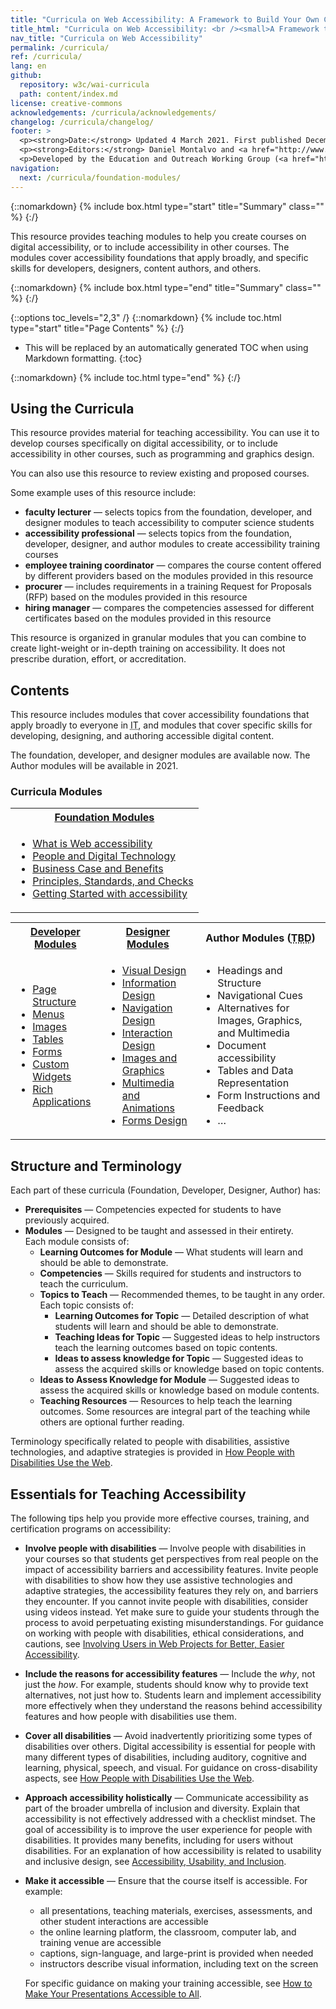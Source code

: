 ```yaml
---
title: "Curricula on Web Accessibility: A Framework to Build Your Own Courses"
title_html: "Curricula on Web Accessibility: <br /><small>A Framework to Build Your Own Courses</small>"
nav_title: "Curricula on Web Accessibility"
permalink: /curricula/
ref: /curricula/
lang: en
github:
  repository: w3c/wai-curricula
  path: content/index.md
license: creative-commons
acknowledgements: /curricula/acknowledgements/
changelog: /curricula/changelog/
footer: >
  <p><strong>Date:</strong> Updated 4 March 2021. First published December 2019.</p>
  <p><strong>Editors:</strong> Daniel Montalvo and <a href="http://www.w3.org/People/shadi/">Shadi Abou-Zahra</a>. Contributors: <a href="https://www.w3.org/WAI/EO/EOWG-members">EOWG Participants</a>. ACKNOWLEDGEMENTS lists contributors and credits.</p>
  <p>Developed by the Education and Outreach Working Group (<a href="http://www.w3.org/WAI/EO/">EOWG</a>). Developed with support from the <a href="https://www.w3.org/WAI/about/projects/wai-guide/">WAI-Guide Project</a> funded by the European Commission (EC) under the Horizon 2020 program (Grant Agreement 822245).</p>
navigation:
  next: /curricula/foundation-modules/
---
```


{::nomarkdown}
{% include box.html type="start" title="Summary" class="" %}
{:/}

This resource provides teaching modules to help you create courses on digital accessibility, or to include accessibility in other courses. The modules cover accessibility foundations that apply broadly, and specific skills for developers, designers, content authors, and others.

{::nomarkdown}
{% include box.html type="end" title="Summary" class="" %}
{:/}

{::options toc_levels="2,3" /}
{::nomarkdown}
{% include toc.html type="start" title="Page Contents" %}
{:/}

- This will be replaced by an automatically generated TOC when using Markdown formatting.
{:toc}

{::nomarkdown}
{% include toc.html type="end" %}
{:/}

## Using the Curricula

This resource provides material for teaching accessibility. You can use it to develop courses specifically on digital accessibility, or to include accessibility in other courses, such as programming and graphics design.

You can also use this resource to review existing and proposed courses.

Some example uses of this resource include:

* **faculty lecturer** &mdash; selects topics from the foundation, developer, and designer modules to teach accessibility to computer science students
* **accessibility professional** &mdash; selects topics from the foundation, developer, designer, and author modules to create accessibility training courses
* **employee training coordinator** &mdash; compares the course content offered by different providers based on the modules provided in this resource
* **procurer** &mdash; includes requirements in a training Request for Proposals (RFP) based on the modules provided in this resource
* **hiring manager** &mdash; compares the competencies assessed for different certificates based on the modules provided in this resource

This resource is organized in granular modules that you can combine to create light-weight or in-depth training on accessibility. It does not prescribe duration, effort, or accreditation.

## Contents

This resource includes modules that cover accessibility foundations that apply broadly to everyone in <abbr title="Information Technology">IT</abbr>, and modules that cover specific skills for developing, designing, and authoring accessible digital content.

The foundation, developer, and designer modules are available now. The Author modules will be available in 2021.

### Curricula Modules

<table class="dense" style="width: 100%; margin-bottom: -1px;" role="presentation">
    <tr>
      <th colspan="3"> <a href="{{ '/curricula/foundation-modules/' | relative_url }}">Foundation Modules</a> </th>
    </tr>
    <tr>
      <td colspan="3">
        <ul>
          <li><a href="{{ '/curricula/foundation-modules/what-is-web-accessibility/' | relative_url }}">What is Web accessibility</a></li>
          <li><a href="{{ '/curricula/foundation-modules/people-and-digital-technology/' | relative_url }}">People and Digital Technology</a></li>
          <li><a href="{{ '/curricula/foundation-modules/business-case-and-benefits/' | relative_url }}">Business Case and Benefits</a></li>
          <li><a href="{{ '/curricula/foundation-modules/principles-standards-and-checks/' | relative_url }}">Principles, Standards, and Checks</a></li>
          <li><a href="{{ '/curricula/foundation-modules/getting-started-with-accessibility/' | relative_url }}">Getting Started with accessibility</a></li>
        </ul>
      </td>
    </tr>
</table>

<table summary="Specifics for developers, designers, and content authors. Column one: Developer Modules. Column two: Designer Modules. Column three: outlines for Author Modules." class="dense" style="width: 100%;">
    <tr>
      <th> <a href="{{ '/curricula/developer-modules/' | relative_url }}">Developer Modules</a> </th>
      <th><a href="{{ '/curricula/designer-modules/' | relative_url }}">Designer Modules</a></th>
      <th> Author Modules (<abbr title="To be Developed">TBD</abbr>) </th>
    </tr>
    <tr>
      <td>
        <ul>
         <li><a href="{{ '/curricula/developer-modules/page-structure/' | relative_url }}">Page Structure</a></li>
          <li><a href="{{ '/curricula/developer-modules/menus/' | relative_url }}">Menus</a></li>
          <li><a href="{{ '/curricula/developer-modules/images/' | relative_url }}">Images</a></li>
          <li><a href="{{ '/curricula/developer-modules/tables/' | relative_url }}">Tables</a></li>
          <li><a href="{{ '/curricula/developer-modules/forms/' | relative_url }}">Forms</a></li>
          <li><a href="{{ '/curricula/developer-modules/custom-widgets/' | relative_url }}">Custom Widgets</a></li>
          <li><a href="{{ '/curricula/developer-modules/rich-applications/' | relative_url }}">Rich Applications</a></li>
        </ul>
      </td>
      <td>
        <ul>
          <li><a href="{{ '/curricula/designer-modules/visual-design/' | relative_url }}">Visual Design</a></li>
          <li><a href="{{ '/curricula/designer-modules/information-design/' | relative_url }}">Information Design</a></li>
          <li><a href="{{ '/curricula/designer-modules/navigation-design' | relative_url }}">Navigation Design</a></li>
          <li><a href="{{ '/curricula/designer-modules/interaction-design/' | relative_url }}">Interaction Design</a></li>
          <li><a href="{{ '/curricula/designer-modules/images-and-graphics/' \ relative_url }}">Images and Graphics</a></li>
          <li><a href="{{ '/curricula/designer-modules/multimedia-and-animations/' | relative_url }}">Multimedia and Animations</a></li>
          <li><a href="{{ '/curricula/designer-modules/forms-design/' | relative_url }}">Forms Design</a></li>
        </ul>
      </td>
      <td>
        <ul>
          <li>Headings and Structure</li>
          <li>Navigational Cues </li>
          <li>Alternatives for Images, Graphics, and Multimedia </li>
          <li>Document accessibility </li>
          <li>Tables and Data Representation</li>
          <li>Form Instructions and Feedback </li>
          <li>&hellip; </li>
        </ul>
      </td>
    </tr>
</table>

## Structure and Terminology

Each part of these curricula (Foundation, Developer, Designer, Author) has:

* **Prerequisites** &mdash; Competencies expected for students to have previously acquired.
* **Modules** &mdash; Designed to be taught and assessed in their entirety.  
Each module consists of:
  * **Learning Outcomes for Module** &mdash; What students will learn and should be able to demonstrate.
  * **Competencies** &mdash; Skills required for students and instructors to teach the curriculum.
  * **Topics to Teach** &mdash; Recommended themes, to be taught in any order.  
  Each topic consists of:
    * **Learning Outcomes for Topic** &mdash; Detailed description of what students will learn and should be able to demonstrate.
    * **Teaching Ideas for Topic** &mdash; Suggested ideas to help instructors teach the learning outcomes based on topic contents.
    * **Ideas to assess knowledge for Topic** &mdash; Suggested ideas to assess the acquired skills or knowledge based on topic contents.
  * **Ideas to Assess Knowledge for Module** &mdash; Suggested ideas to assess the acquired skills or knowledge based on module contents.
  * **Teaching Resources** &mdash; Resources to help teach the learning outcomes. Some resources are integral part of the teaching while others are optional further reading.

Terminology specifically related to people with disabilities, assistive technologies, and adaptive strategies is provided in [How People with Disabilities Use the Web](/people-use-web).

## Essentials for Teaching Accessibility

The following tips help you provide more effective courses, training, and certification programs on accessibility:
* **Involve people with disabilities** &mdash; Involve people with disabilities in your courses so that students get perspectives from real people on the impact of accessibility barriers and accessibility features. Invite people with disabilities to show how they use assistive technologies and adaptive strategies, the accessibility features they rely on, and barriers they encounter. If you cannot invite people with disabilities, consider using videos instead. Yet make sure to guide your students through the process to avoid perpetuating existing misunderstandings. For guidance on working with people with disabilities, ethical considerations, and cautions, see [Involving Users in Web Projects for Better, Easier Accessibility](/planning/involving-users/).
* **Include the reasons for accessibility features** &mdash; Include the *why*, not just the *how*. For example, students should know why to provide text alternatives, not just how to. Students learn and implement accessibility more effectively when they understand the reasons behind accessibility features and how people with disabilities use them.
* **Cover all disabilities** &mdash; Avoid inadvertently prioritizing some types of disabilities over others. Digital accessibility is essential for people with many different types of disabilities, including auditory, cognitive and learning, physical, speech, and visual. For guidance on cross-disability aspects, see [How People with Disabilities Use the Web](/people-use-web).
* **Approach accessibility holistically** &mdash; Communicate accessibility as part of the broader umbrella of inclusion and diversity. Explain that accessibility is not effectively addressed with a checklist mindset. The goal of accessibility is to improve the user experience for people with disabilities. It provides many benefits, including for users without disabilities. For an explanation of how accessibility is related to usability and inclusive design, see [Accessibility, Usability, and Inclusion](/fundamentals/accessibility-usability-inclusion/).
* **Make it accessible** &mdash; Ensure that the course itself is accessible. For example:
   * all presentations, teaching materials, exercises, assessments, and other student interactions are accessible
   * the online learning platform, the classroom, computer lab, and training venue are accessible
   * captions, sign-language, and large-print is provided when needed
   * instructors describe visual information, including text on the screen

   For specific guidance on making your training accessible, see [How to Make Your Presentations Accessible to All](/teach-advocate/accessible-presentations/).
